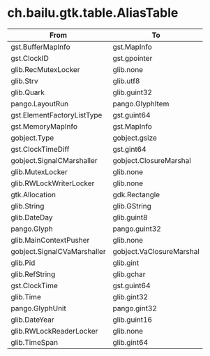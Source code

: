 # ch.bailu.gtk.table.AliasTable

| From                           | To
|--------------------------------|---
| gst.BufferMapInfo              | gst.MapInfo
| gst.ClockID                    | gst.gpointer
| glib.RecMutexLocker            | glib.none
| glib.Strv                      | glib.utf8
| glib.Quark                     | glib.guint32
| pango.LayoutRun                | pango.GlyphItem
| gst.ElementFactoryListType     | gst.guint64
| gst.MemoryMapInfo              | gst.MapInfo
| gobject.Type                   | gobject.gsize
| gst.ClockTimeDiff              | gst.gint64
| gobject.SignalCMarshaller      | gobject.ClosureMarshal
| glib.MutexLocker               | glib.none
| glib.RWLockWriterLocker        | glib.none
| gtk.Allocation                 | gdk.Rectangle
| glib.String                    | glib.GString
| glib.DateDay                   | glib.guint8
| pango.Glyph                    | pango.guint32
| glib.MainContextPusher         | glib.none
| gobject.SignalCVaMarshaller    | gobject.VaClosureMarshal
| glib.Pid                       | glib.gint
| glib.RefString                 | glib.gchar
| gst.ClockTime                  | gst.guint64
| glib.Time                      | glib.gint32
| pango.GlyphUnit                | pango.gint32
| glib.DateYear                  | glib.guint16
| glib.RWLockReaderLocker        | glib.none
| glib.TimeSpan                  | glib.gint64
